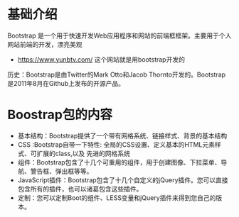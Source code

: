 # 基础介绍
Bootstrap 是一个用于快速开发Web应用程序和网站的前端框框架。主要用于个人网站前端的开发，漂亮美观
- https://www.yunbtv.com/
这个网站就是用bootstrap开发的

历史：Bootstrap是由Twitter的Mark Otto和Jacob Thornto开发的。Bootstrap是2011年8月在Github上发布的开源产品。


# Boostrap包的内容
- 基本结构：Bootstrap提供了一个带有网格系统、链接样式、背景的基本结构
- CSS :Bootstrap自带一下特性: 全局的CSS设置、定义基本的HTML元素样式、可扩展的class,以及
先进的网格系统
- 组件：Bootstrap包含了十几个可重用的组件，用于创建图像、下拉菜单、导航、警告框、弹出框等等。
- JavaScript插件：Bootstrap包含了十几个自定义的jQuery插件。您可以直接包含所有的插件，也可以诸葛包含这些插件。
- 定制：您可以定制Boot的组件、LESS变量和jQuery插件来得到您自己的版本。


